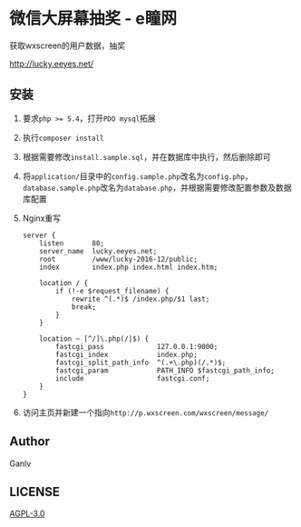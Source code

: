 # 微信大屏幕抽奖 - e瞳网

获取wxscreen的用户数据，抽奖

<http://lucky.eeyes.net/>

## 安装

1. 要求`php >= 5.4`，打开`PDO mysql`拓展

2. 执行`composer install`

3. 根据需要修改`install.sample.sql`，并在数据库中执行，然后删除即可

4. 将`application/`目录中的`config.sample.php`改名为`config.php`，`database.sample.php`改名为`database.php`，并根据需要修改配置参数及数据库配置

5. Nginx重写

    ```text
    server {
        listen       80;
        server_name  lucky.eeyes.net;
        root         /www/lucky-2016-12/public;
        index        index.php index.html index.htm;

        location / {
            if (!-e $request_filename) {
                rewrite ^(.*)$ /index.php/$1 last;
                break;
            }
        }

        location ~ [^/]\.php(/|$) {
            fastcgi_pass             127.0.0.1:9000;
            fastcgi_index            index.php;
            fastcgi_split_path_info  ^(.+\.php)(/.*)$;
            fastcgi_param            PATH_INFO $fastcgi_path_info;
            include                  fastcgi.conf;
        }
    }
    ```

6. 访问主页并新建一个指向`http://p.wxscreen.com/wxscreen/message/`

## Author

Ganlv

## LICENSE

[AGPL-3.0](https://www.gnu.org/licenses/agpl-3.0.html)
